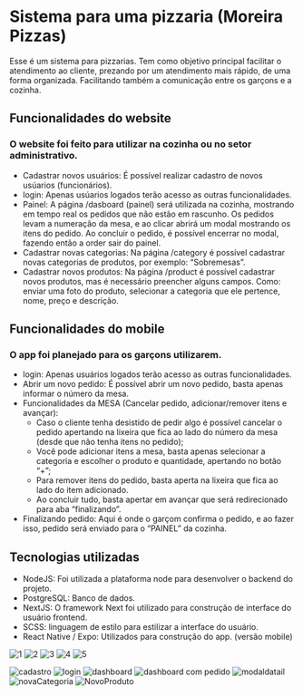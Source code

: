 # Sistema para uma pizzaria (Moreira Pizzas)

Esse é um sistema para pizzarias. Tem como objetivo principal facilitar o atendimento ao cliente, prezando por um atendimento mais rápido, de uma forma organizada. Facilitando também a comunicação entre os garçons e a cozinha.

## Funcionalidades do website

### O website foi feito para utilizar na cozinha ou no setor administrativo.

-  Cadastrar novos usuários: É possível realizar cadastro de novos usúarios (funcionários).
-  login: Apenas usúarios logados terão acesso as outras funcionalidades.
-  Painel: A página /dasboard (painel) será utilizada na cozinha, mostrando em tempo real os pedidos que não estão em rascunho. Os pedidos levam a numeração da mesa, e ao clicar abrirá um modal mostrando os itens do pedido. Ao concluir o pedido, é possível encerrar no modal, fazendo então a order sair do painel.
-  Cadastrar novas categorias: Na página /category é possível cadastrar novas categorias de produtos, por exemplo: “Sobremesas”.
- Cadastrar novos produtos: Na página /product é possível cadastrar novos produtos, mas é necessário preencher alguns campos. Como: enviar uma foto do produto, selecionar a categoria que ele pertence, nome, preço e descrição.

## Funcionalidades do mobile

### O app foi planejado para os garçons utilizarem.

-  login: Apenas usuários logados terão acesso as outras funcionalidades.
- Abrir um novo pedido: É possível abrir um novo pedido, basta apenas informar o número da mesa. 
- Funcionalidades da MESA (Cancelar pedido, adicionar/remover itens e avançar): 
   - Caso o cliente tenha desistido de pedir algo é possível cancelar o pedido apertando na lixeira que fica ao lado do número da mesa (desde que não tenha itens no pedido);
   - Você pode adicionar itens a mesa, basta apenas selecionar a categoria e escolher o produto e quantidade, apertando no botão “+”;
   - Para remover itens do pedido, basta aperta na lixeira que fica ao lado do item adicionado.
   - Ao concluir tudo, basta apertar em avançar que será redirecionado para aba “finalizando”.
- Finalizando pedido: Aqui é onde o garçom confirma o pedido, e ao fazer isso, pedido será enviado para o “PAINEL” da cozinha.




## Tecnologias utilizadas

- NodeJS: Foi utilizada a plataforma node para desenvolver o backend do projeto.
- PostgreSQL: Banco de dados.
- NextJS: O framework Next foi utilizado para construção de interface do usuário frontend.
- SCSS: linguagem de estilo para estilizar a interface do usuário.
-  React Native / Expo: Utilizados para construção do app. (versão mobile) 


![1](https://github.com/Denis-moreira98/sistem-moreira-pizzas/assets/72985107/48937e48-6cdf-4e07-a18f-291359e0cf88)
![2](https://github.com/Denis-moreira98/sistem-moreira-pizzas/assets/72985107/7c93060c-4b3a-42bb-be43-36057c79cc9d)
![3](https://github.com/Denis-moreira98/sistem-moreira-pizzas/assets/72985107/ad1a1985-5065-44df-b156-e04abde60a83)
![4](https://github.com/Denis-moreira98/sistem-moreira-pizzas/assets/72985107/c3e1b4c9-da3f-42a8-a53a-289231c288ef)
![5](https://github.com/Denis-moreira98/sistem-moreira-pizzas/assets/72985107/113302d6-0e6a-450e-a004-207dfb5f80ca)




![cadastro](https://github.com/Denis-moreira98/sistem-moreira-pizzas/assets/72985107/716fd00e-c4c2-4f3e-a19d-9664036a6b2b)
![login](https://github.com/Denis-moreira98/sistem-moreira-pizzas/assets/72985107/e7f1d2ac-1211-4d21-9db8-53445fc5e5ee)
![dashboard](https://github.com/Denis-moreira98/sistem-moreira-pizzas/assets/72985107/5d18b27f-9cd8-43eb-b508-0e215b5f2ab7)
![dashboard com pedido](https://github.com/Denis-moreira98/sistem-moreira-pizzas/assets/72985107/ff9f3f89-02e3-474a-ac99-b3a7bbd61f85)
![modaldatail](https://github.com/Denis-moreira98/sistem-moreira-pizzas/assets/72985107/de36be74-dc17-4ad2-98a6-3856cee57c01)
![novaCategoria](https://github.com/Denis-moreira98/sistem-moreira-pizzas/assets/72985107/033b7ad3-4ef4-49df-90fe-8f3f6d953e98)
![NovoProduto](https://github.com/Denis-moreira98/sistem-moreira-pizzas/assets/72985107/fa52b32c-f66d-4bbb-8505-de78eed003ec)

